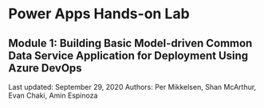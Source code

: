 # Power Apps Hands-on Lab
## Module 1: Building Basic Model-driven Common Data Service Application for Deployment Using Azure DevOps
Last updated: September 29, 2020
Authors: Per Mikkelsen, Shan McArthur, Evan Chaki, Amin Espinoza